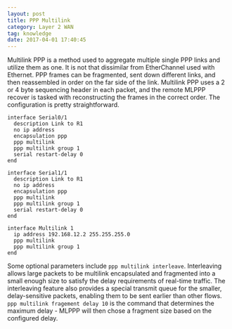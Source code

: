 ```yaml
---
layout: post
title: PPP Multilink
category: Layer 2 WAN
tag: knowledge
date: 2017-04-01 17:40:45
---
```

Multilink PPP is a method used to aggregate multiple single PPP links and utilize them as one. It is not that dissimilar from EtherChannel used with Ethernet. PPP frames can be fragmented, sent down different links, and then reassembled in order on the far side of the link. Multilink PPP uses a 2 or 4 byte sequencing header in each packet, and the remote MLPPP recover is tasked with reconstructing the frames in the correct order. The configuration is pretty straightforward.

```
interface Serial0/1
  description Link to R1
  no ip address
  encapsulation ppp
  ppp multilink
  ppp multilink group 1
  serial restart-delay 0
end

interface Serial1/1
  description Link to R1
  no ip address
  encapsulation ppp
  ppp multilink
  ppp multilink group 1
  serial restart-delay 0
end

interface Multilink 1
  ip address 192.168.12.2 255.255.255.0
  ppp multilink
  ppp multilink group 1
end
```

Some optional parameters include `ppp multilink interleave`. Interleaving allows large packets to be multilink encapsulated and fragmented into a small enough size to satisfy the delay requirements of real-time traffic. The interleaving feature also provides a special transmit queue for the smaller, delay-sensitive packets, enabling them to be sent earlier than other flows. `ppp multilink fragement delay 10` is the command that determines the maximum delay - MLPPP will then chose a fragment size based on the configured delay.